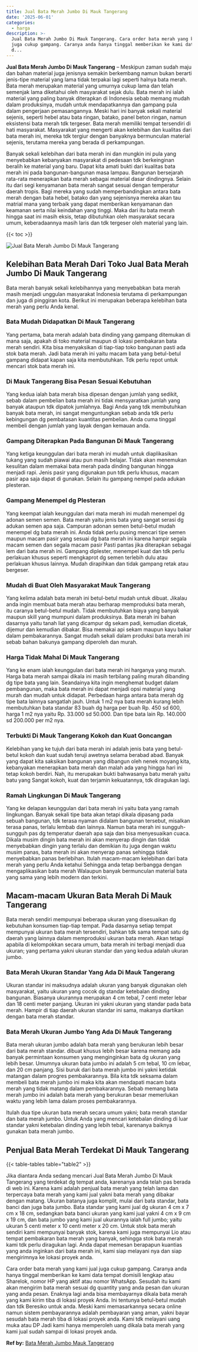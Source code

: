 ```yaml
---
title: Jual Bata Merah Jumbo Di Mauk Tangerang
date: '2025-06-01'
categories:
  - harga
description: >-
  Jual Bata Merah Jumbo Di Mauk Tangerang. Cara order bata merah yang kami jual
  juga cukup gampang. Caranya anda hanya tinggal memberikan ke kami data tempat
  d...
---
```


**Jual Bata Merah Jumbo Di Mauk Tangerang** – Meskipun zaman sudah maju dan bahan material juga jenisnya semakin berkembang namun bukan berarti jenis-tipe material yang lama tidak terpakai lagi seperti halnya bata merah. Bata merah merupakan material yang umurnya cukup lama dan telah semenjak lama diketahui oleh masyarakat sejak dulu. Bata merah ini ialah material yang paling banyak diterapkan di Indonesia sebab memang mudah dalam produksinya, mudah untuk mendapatkannya dan gampang pula dalam pengerjaan pemasangannya. Meski hari ini banyak sekali material sejenis, seperti hebel atau bata ringan, batako, panel beton ringan, namun eksistensi bata merah tdk tergeser. Bata merah memiliki tempat tersendiri di hati masyarakat. Masyarakat yang mengerti akan kelebihan dan kualitas dari bata merah ini, mereka tdk tergiur dengan banyaknya bermunculan material sejenis, terutama mereka yang berada di perkampungan.

Banyak sekali kelebihan dari bata merah ini dan mungkin ini pula yang menyebabkan kebanyakan masyarakat di pedesaan tdk berkeinginan beralih ke material yang baru. Dapat kita amati bukti dari kualitas bata merah ini pada bangunan-bangunan masa lampau. Bangunan bersejarah rata-rata menerapkan bata merah sebagai material dasar dindingnya. Selain itu dari segi kenyamanan bata merah sangat sesuai dengan temperatur daerah tropis. Bagi mereka yang sudah memperbandingkan antara bata merah dengan bata hebel, batako dan yang sejenisnya mereka akan tau matrial mana yang terbaik yang dapat memberikan kenyamanan dan keamanan serta nilai keindahan yang tinggi. Maka dari itu bata merah hingga saat ini masih eksis, tetap dibutuhkan oleh masyarakat secara umum, keberadaannya masih laris dan tdk tergeser oleh material yang lain.

{{< toc >}}

![Jual Bata Merah Jumbo Di Mauk Tangerang](/images/jual-bata-merah-30.png)

## Kelebihan Bata Merah Dari Toko Jual Bata Merah Jumbo Di Mauk Tangerang

Bata merah banyak sekali kelebihannya yang menyebabkan bata merah masih menjadi unggulan masyarakat Indonesia terutama di perkampungan dan juga di pinggiran kota. Berikut ini merupakan beberapa kelebihan bata merah yang perlu Anda kenal.

### Bata Mudah Didapatkan Di Mauk Tangerang

Yang pertama, bata merah adalah bata dinding yang gampang ditemukan di mana saja, apakah di toko material maupun di lokasi pembakaran bata merah sendiri. Kita bisa menyaksikan di tiap-tiap toko bangunan pasti ada stok bata merah. Jadi bata merah ini yaitu macam bata yang betul-betul gampang didapat kapan saja kita membutuhkan. Tdk perlu repot untuk mencari stok bata merah ini.

### Di Mauk Tangerang Bisa Pesan Sesuai Kebutuhan

Yang kedua ialah bata merah bisa dipesan dengan jumlah yang sedikit, sebab dalam pembelian bata merah ini tidak mensyaratkan jumlah yang banyak ataupun tdk dipatok jumlahnya. Bagi Anda yang tdk membutuhkan banyak bata merah, ini sangat menguntungkan sebab anda tdk perlu kebingungan dg pembatasan kuantitas pembelian. Anda cuma tinggal membeli dengan jumlah yang layak dengan kemauan anda.

### Gampang Diterapkan Pada Bangunan Di Mauk Tangerang

Yang ketiga keunggulan dari bata merah ini mudah untuk diaplikasikan tukang yang sudah piawai atau pun masih belajar. Tidak akan menemukan kesulitan dalam memakai bata merah pada dinding bangunan hingga menjadi rapi. Jenis pasir yang digunakan pun tdk perlu khusus, macam pasir apa saja dapat di gunakan. Selain itu gampang nempel pada adukan plesteran.

### Gampang Menempel dg Plesteran

Yang keempat ialah keunggulan dari mata merah ini mudah menempel dg adonan semen semen. Bata merah yaitu jenis bata yang sangat serasi dg adukan semen apa saja. Campuran adonan semen betul-betul mudah menempel dg bata merah ini. Anda tidak perlu pusing mencari tipe semen maupun macam pasir yang sesuai dg bata merah ini karena hampir segala macam semen dan segala macam pasir Pasti pantas jika diterapkan sebagai lem dari bata merah ini. Gampang diplester, menempel kuat dan tdk perlu perlakuan khusus seperti mengkaprot dg semen terlebih dulu atau perlakuan khusus lainnya. Mudah dirapihkan dan tidak gampang retak atau bergeser.

### Mudah di Buat Oleh Masyarakat Mauk Tangerang

Yang kelima adalah bata merah ini betul-betul mudah untuk dibuat. Jikalau anda ingin membuat bata merah atau berharap memproduksi bata merah, itu caranya betul-betul mudah. Tidak membutuhkan biaya yang banyak maupun skill yang mumpuni dalam produksinya. Bata merah ini bahan dasarnya yaitu tanah liat yang dicampur dg sekam padi, kemudian dicetak, dijemur dan kemudian dibakar. Bisa memakai api sekam maupun kayu bakar dalam pembakarannya. Sangat mudah sekali dalam produksi bata merah ini sebab bahan bakunya gampang diperoleh dan murah.

### Harga Tidak Mahal Di Mauk Tangerang

Yang ke enam ialah keunggulan dari bata merah ini harganya yang murah. Harga bata merah sampai dikala ini masih terbilang paling murah dibanding dg tipe bata yang lain. Seandainya kita ingin menghemat budget dalam pembangunan, maka bata merah ini dapat menjadi opsi material yang murah dan mudah untuk didapat. Perbedaan harga antara bata merah dg tipe bata lainnya sangatlah jauh. Untuk 1 m2 nya bata merah kurang lebih membutuhkan bata standar 83 buah dg harga per buah Rp. 450 sd 600, harga 1 m2 nya yaitu Rp. 33.000 sd 50.000. Dan tipe bata lain Rp. 140.000 sd 200.000 per m2 nya.

### Terbukti Di Mauk Tangerang Kokoh dan Kuat Goncangan

Kelebihan yang ke tujuh dari bata merah ini adalah jenis bata yang betul-betul kokoh dan kuat sudah teruji awetnya selama berabad abad. Banyak yang dapat kita saksikan bangunan yang dibangun oleh nenek moyang kita, kebanyakan menerapkan bata merah dan malah ada yang hingga hari ini tetap kokoh berdiri. Nah, itu merupakan bukti bahwasanya batu merah yaitu batu yang Sangat kokoh, kuat dan terjamin kekuatannya, tdk diragukan lagi.

### Ramah Lingkungan Di Mauk Tangerang

Yang ke delapan keunggulan dari bata merah ini yaitu bata yang ramah lingkungan. Banyak sekali tipe bata akan tetapi dikala dipasang pada sebuah bangunan, tdk terasa nyaman didalam bangunan tersebut, misalkan terasa panas, terlalu lembab dan lainnya. Namun bata merah ini sungguh-sungguh pas dg temperatur daerah apa saja dan bisa menyesuaikan cuaca. Dikala musim dingin bata merah ini akan menyerap dingin dan tidak menyebabkan dingin yang terlalu dan demikian itu juga dengan waktu musim panas, bata merah ini akan menyerap panas sehingga tidak menyebabkan panas berlebihan. Itulah macam-macam kelebihan dari bata merah yang perlu Anda ketahui Sehingga anda tetap berbangga dengan mengaplikasikan bata merah Walaupun banyak bermunculan material bata yang sama yang lebih modern dan terkini.

## Macam-macam Ukuran Bata Merah Di Mauk Tangerang

Bata merah sendiri mempunyai beberapa ukuran yang disesuaikan dg kebutuhan konsumen tiap-tiap tempat. Pada dasarnya setiap tempat mempunyai ukuran bata merah tersendiri, bahkan tdk sama tempat satu dg daerah yang lainnya dalam memproduksi ukuran bata merah. Akan tetapi apabila di kelompokkan secara umum, bata merah ini terbagi menjadi dua ukuran; yang pertama yakni ukuran standar dan yang kedua adalah ukuran jumbo.

### Bata Merah Ukuran Standar Yang Ada Di Mauk Tangerang

Ukuran standar ini maksudnya adalah ukuran yang banyak digunakan oleh masyarakat, yaitu ukuran yang cocok dg standar ketebalan dinding bangunan. Biasanya ukurannya merupakan 4 cm tebal, 7 centi meter lebar dan 18 centi meter panjang. Ukuran ini yakni ukuran yang standar pada bata merah. Hampir di tiap daerah ukuran standar ini sama, makanya diartikan dengan bata merah standar.

### Bata Merah Ukuran Jumbo Yang Ada Di Mauk Tangerang

Bata merah ukuran jumbo adalah bata merah yang berukuran lebih besar dari bata merah standar. dibuat khusus lebih besar karena memang ada banyak permintaan konsumen yang menginginkan bata dg ukuran yang lebih besar. Umumnya ukuran bata jumbo ini adalah 5 cm tebal, 10 cm lebar, dan 20 cm panjang. Sisi buruk dari bata merah jumbo ini yakni ketidak matangan dalam progres pembakarannya. Bila kita tdk seksama dalam membeli bata merah jumbo ini maka kita akan mendapati macam bata merah yang tidak matang dalam pembakarannya. Sebab memang bata merah jumbo ini adalah bata merah yang berukuran besar memerlukan waktu yang lebih lama dalam proses pembakarannya.

Itulah dua tipe ukuran bata merah secara umum yakni; bata merah standar dan bata merah jumbo. Untuk Anda yang mencari ketebalan dinding di luar standar yakni ketebalan dinding yang lebih tebal, karenanya baiknya gunakan bata merah jumbo.

## Penjual Bata Merah Terdekat Di Mauk Tangerang

{{< table-tables table="table2" >}}

Jika diantara Anda sedang mencari Jual Bata Merah Jumbo Di Mauk Tangerang yang terdekat dg tempat anda, karenanya anda telah pas berada di web ini. Karena kami adalah penjual bata merah yang telah lama dan terpercaya bata merah yang kami jual yakni bata merah yang dibakar dengan matang. Ukuran batanya juga komplit, mulai dari bata standar, bata banci dan juga bata jumbo. Bata standar yang kami jual dg ukuran 4 cm x 7 cm x 18 cm, sedangkan bata banci ukuran yang kami jual yakni 4 cm x 9 cm x 19 cm, dan bata jumbo yang kami jual ukurannya ialah full jumbo; yaitu ukuran 5 centi meter x 10 centi meter x 20 cm. Untuk stok bata merah sendiri kami mempunyai banyak stok, karena kami juga mempunyai Lio atau tempat pembakaran bata merah yang banyak, sehingga stok bata merah kami tdk perlu diragukan lagi. Anda dapat memesan berapapun kuantias yang anda inginkan dari bata merah ini, kami siap melayani nya dan siap mengirimnya ke lokasi proyek anda.

Cara order bata merah yang kami jual juga cukup gampang. Caranya anda hanya tinggal memberikan ke kami data tempat domisili lengkap atau Sharelok, nomor HP yang aktif atau nomor WhatsApp. Sesudah itu kami akan mengirim bata merah sesuai dg quantity yang anda pesan dan ukuran yang anda pesan. Enaknya lagi anda bisa membayarnya dikala bata merah yang kami kirim tiba di lokasi proyek Anda. Ini tentunya betul-betul mudah dan tdk Beresiko untuk anda. Meski kami memasarkannya secara online namun sistem pembayarannya adalah pembayaran yang aman, yakni bayar sesudah bata merah tiba di lokasi proyek anda. Kami tdk melayani uang muka atau DP Jadi kami hanya memperoleh uang dikala bata merah yang kami jual sudah sampai di lokasi proyek anda.

**Ref by:** [Bata Merah Jumbo Mauk Tangerang](https://id.wikipedia.org/wiki/Bata)

